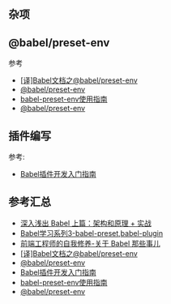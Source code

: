 ## 杂项

## @babel/preset-env

参考

- [[译]Babel文档之@babel/preset-env](https://juejin.im/post/5d74d4376fb9a06ad16f9644)
- [@babel/preset-env](https://github.com/babel/babel/tree/master/packages/babel-preset-env)
- [babel-preset-env使用指南](https://www.cnblogs.com/chyingp/p/understanding-babel-preset-env.html)
- [@babel/preset-env](https://babeljs.io/docs/en/babel-preset-env/#how-it-works)

## 插件编写

参考:

- [Babel插件开发入门指南](https://www.cnblogs.com/chyingp/p/how-to-write-a-babel-plugin.html)

## 参考汇总

- [深入浅出 Babel 上篇：架构和原理 + 实战](https://juejin.im/post/5d94bfbf5188256db95589be)
- [Babel学习系列3-babel-preset,babel-plugin](https://juejin.im/post/5c794f4b6fb9a04a102ffe46)
- [前端工程师的自我修养-关于 Babel 那些事儿](https://juejin.im/post/5e5b488af265da574112089f#heading-16)
- [[译]Babel文档之@babel/preset-env](https://juejin.im/post/5d74d4376fb9a06ad16f9644)
- [@babel/preset-env](https://github.com/babel/babel/tree/master/packages/babel-preset-env)
- [Babel插件开发入门指南](https://www.cnblogs.com/chyingp/p/how-to-write-a-babel-plugin.html)
- [babel-preset-env使用指南](https://www.cnblogs.com/chyingp/p/understanding-babel-preset-env.html)
- [@babel/preset-env](https://babeljs.io/docs/en/babel-preset-env/#how-it-works)